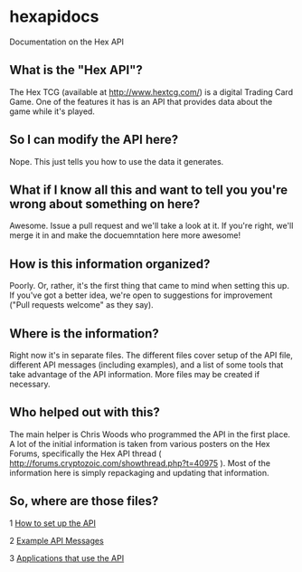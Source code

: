 # hexapidocs
Documentation on the Hex API

## What is the "Hex API"?
The Hex TCG (available at http://www.hextcg.com/) is a digital Trading Card Game.  One of the features it has is an
API that provides data about the game while it's played.

## So I can modify the API here?
Nope. This just tells you how to use the data it generates.

## What if I know all this and want to tell you you're wrong about something on here?
Awesome.  Issue a pull request and we'll take a look at it.  If you're right, we'll merge it in and make the 
docuemntation here more awesome!

## How is this information organized?
Poorly.  Or, rather, it's the first thing that came to mind when setting this up. If you've got a better idea, 
we're open to suggestions for improvement ("Pull requests welcome" as they say).

## Where is the information?
Right now it's in separate files.  The different files cover setup of the API file, different API messages 
(including examples), and a list of some tools that take advantage of the API information.  More files may be created
if necessary.

## Who helped out with this?
The main helper is Chris Woods who programmed the API in the first place.  A lot of the initial information 
is taken from various posters on the Hex Forums, specifically the Hex API thread ( http://forums.cryptozoic.com/showthread.php?t=40975 ).  Most of the information here is simply repackaging and updating that information.

## So, where are those files?
1 [How to set up the API](01_Setting_Up_The_API.md)

2 [Example API Messages](02_Example_Messages.md)

3 [Applications that use the API](03_Applications_That_Use_The_API.md)
